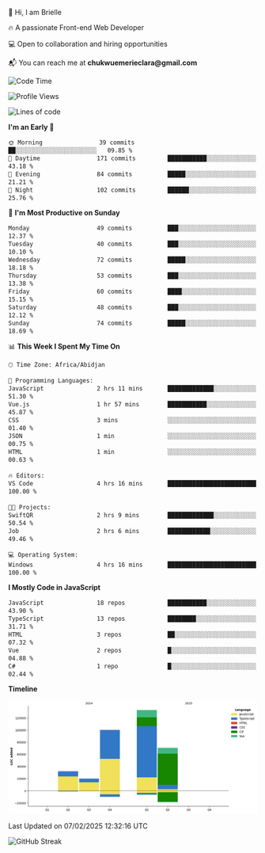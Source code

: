 <div align="left">
  <p>👋 Hi, I am Brielle</p>
  <p>🔥 A passionate Front-end Web Developer</p>
  <p>💻 Open to collaboration and hiring opportunities</p>
  <p>📬 You can reach me at <strong>chukwuemerieclara@gmail.com</strong></p>
</div>


 
 <!--START_SECTION:waka-->
![Code Time](http://img.shields.io/badge/Code%20Time-466%20hrs%2035%20mins-blue)

![Profile Views](http://img.shields.io/badge/Profile%20Views-0-blue)

![Lines of code](https://img.shields.io/badge/From%20Hello%20World%20I%27ve%20Written-290.6%20thousand%20lines%20of%20code-blue)

**I'm an Early 🐤** 

```text
🌞 Morning                39 commits          ██░░░░░░░░░░░░░░░░░░░░░░░   09.85 % 
🌆 Daytime                171 commits         ███████████░░░░░░░░░░░░░░   43.18 % 
🌃 Evening                84 commits          █████░░░░░░░░░░░░░░░░░░░░   21.21 % 
🌙 Night                  102 commits         ██████░░░░░░░░░░░░░░░░░░░   25.76 % 
```
📅 **I'm Most Productive on Sunday** 

```text
Monday                   49 commits          ███░░░░░░░░░░░░░░░░░░░░░░   12.37 % 
Tuesday                  40 commits          ███░░░░░░░░░░░░░░░░░░░░░░   10.10 % 
Wednesday                72 commits          █████░░░░░░░░░░░░░░░░░░░░   18.18 % 
Thursday                 53 commits          ███░░░░░░░░░░░░░░░░░░░░░░   13.38 % 
Friday                   60 commits          ████░░░░░░░░░░░░░░░░░░░░░   15.15 % 
Saturday                 48 commits          ███░░░░░░░░░░░░░░░░░░░░░░   12.12 % 
Sunday                   74 commits          █████░░░░░░░░░░░░░░░░░░░░   18.69 % 
```


📊 **This Week I Spent My Time On** 

```text
🕑︎ Time Zone: Africa/Abidjan

💬 Programming Languages: 
JavaScript               2 hrs 11 mins       █████████████░░░░░░░░░░░░   51.30 % 
Vue.js                   1 hr 57 mins        ███████████░░░░░░░░░░░░░░   45.87 % 
CSS                      3 mins              ░░░░░░░░░░░░░░░░░░░░░░░░░   01.40 % 
JSON                     1 min               ░░░░░░░░░░░░░░░░░░░░░░░░░   00.75 % 
HTML                     1 min               ░░░░░░░░░░░░░░░░░░░░░░░░░   00.63 % 

🔥 Editors: 
VS Code                  4 hrs 16 mins       █████████████████████████   100.00 % 

🐱‍💻 Projects: 
SwiftQR                  2 hrs 9 mins        █████████████░░░░░░░░░░░░   50.54 % 
Job                      2 hrs 6 mins        ████████████░░░░░░░░░░░░░   49.46 % 

💻 Operating System: 
Windows                  4 hrs 16 mins       █████████████████████████   100.00 % 
```

**I Mostly Code in JavaScript** 

```text
JavaScript               18 repos            ███████████░░░░░░░░░░░░░░   43.90 % 
TypeScript               13 repos            ████████░░░░░░░░░░░░░░░░░   31.71 % 
HTML                     3 repos             ██░░░░░░░░░░░░░░░░░░░░░░░   07.32 % 
Vue                      2 repos             █░░░░░░░░░░░░░░░░░░░░░░░░   04.88 % 
C#                       1 repo              █░░░░░░░░░░░░░░░░░░░░░░░░   02.44 % 
```



**Timeline**

![Lines of Code chart](https://raw.githubusercontent.com/Brielle28/Brielle28/main/assets/bar_graph.png)


 Last Updated on 07/02/2025 12:32:16 UTC
<!--END_SECTION:waka-->

![GitHub Streak](https://github-readme-streak-stats.herokuapp.com/?user=Brielle28)



